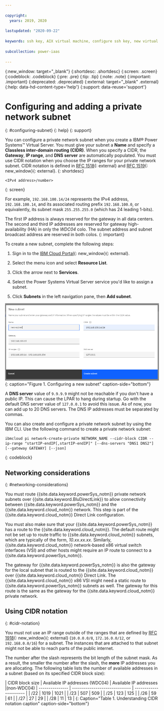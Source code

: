 ```yaml
---

copyright:
  years: 2019, 2020

lastupdated: "2020-09-22"

keywords: ssh key, AIX virtual machine, configure ssh key, new virtual server, public ssh key, connecting private subnets, gateway, CIDR, DAL13, WDC04, FRA04, FRA05, DNS

subcollection: power-iaas

---
```


{:new_window: target="_blank"}
{:shortdesc: .shortdesc}
{:screen: .screen}
{:codeblock: .codeblock}
{:pre: .pre}
{:tip: .tip}
{:note: .note}
{:important: .important}
{:deprecated: .deprecated}
{:external: target="_blank" .external}
{:help: data-hd-content-type='help'}
{:support: data-reuse='support'}

# Configuring and adding a private network subnet
{: #configuring-subnet}
{: help}
{: support}

You can configure a private network subnet when you create a IBM&reg; Power Systems&trade; Virtual Server. You must give your subnet a **Name** and specify a **Classless inter-domain routing (CIDR)**. When you specify a CIDR, the **Gateway**, **IP range**, and **DNS server** are automatically populated. You must use CIDR notation when you choose the IP ranges for your private network subnet. CIDR notation is defined in [RFC 1518](https://tools.ietf.org/html/rfc1518){: external} and [RFC 1519](https://tools.ietf.org/html/rfc1519){: new_window}{: external}.
{: shortdesc}

```shell
<IPv4 address>/number>
```
{: screen}

For example, `192.168.100.14/24` represents the IPv4 address, `192.168.100.14`, and its associated routing prefix `192.168.100.0`, or equivalently, its subnet mask `255.255.255.0` (which has 24 leading 1-bits).

The first IP address is always reserved for the gateway in all data centers. The second and third IP addresses are reserved for gateway high-availability (HA) in only the *WDC04* colo. The subnet address and subnet broadcast address are reserved in both colos.
{: important}

To create a new subnet, complete the following steps:

1. Sign in to the [IBM Cloud Portal](https://cloud.ibm.com){: new_window}{: external}.

2. Select the menu icon and select **Resource List**.

3. Click the arrow next to **Services**.

4. Select the Power Systems Virtual Server service you'd like to assign a subnet.

5. Click **Subnets** in the left navigation pane, then **Add subnet**.

  ![Configuring a new subnet](./images/console-configure-private-network.png "Configuring a new subnet"){: caption="Figure 1. Configuring a new subnet" caption-side="bottom"}

A **DNS server** value of `9.9.9.9` might not be reachable if you don't have a public IP. This can cause the LPAR to hang during startup. Go with the default DNS server value of `127.0.0.1` to avoid this issue. As of now, you can add up to 20 DNS servers. The DNS IP addresses must be separated by commas.

You can also create and configure a private network subnet by using the IBM CLI. Use the following command to create a private network subnet:

```shell
ibmcloud pi network-create-private NETWORK_NAME --cidr-block CIDR --ip-range "startIP-endIP[,startIP-endIP]" [--dns-servers "DNS1 DNS2"] [--gateway GATEWAY] [--json]
```
{: codeblock}

## Networking considerations
{: #networking-considerations}

You must route {{site.data.keyword.powerSys_notm}} private network subnets over {{site.data.keyword.BluDirectLink}} to allow connectivity between {{site.data.keyword.powerSys_notm}} and the {{site.data.keyword.cloud_notm}} network. This step is part of the {{site.data.keyword.cloud_notm}} Direct Link configuration.

<!-- In some configurations, private network communication is needed only between the {{site.data.keyword.powerSys_notm}} instances and not from Direct Link. You must open a [support ticket](/docs/power-iaas?topic=power-iaas-getting-help-and-support) against {{site.data.keyword.powerSys_notm}}s to configure the private network in {{site.data.keyword.powerSys_notm}} infrastructure. For example, if you add a subnet *172.10.10.0/24* from user interface, and if this use case requires communication between the virtual server instances that are attached to the subnet, you must open a support ticket and provide the following subnet information displayed in the user interface.

| Name          | IP address   | Gateway     | MAC address    | VLAN ID | CIDR       |
| ------------- | ------------ | ----------- | -------------- | ------- | ---------- |
| powerns-net02 | 172.10.10.41 | 172.10.10.1 | ff:68:89:e9:22 | 3001    | 172.10.10.0/26 |
{: Caption="Table 1. Example subnet information displayed in UI" caption-side="bottom"} -->

You must also make sure that your {{site.data.keyword.powerSys_notm}} has a route to the {{site.data.keyword.cloud_notm}}. The default route might not be set up to route traffic to {{site.data.keyword.cloud_notm}} subnets, which are typically of the form, *10.xx.xx.xx*. Similarly, {{site.data.keyword.cloud_notm}} network-based x86 virtual switch interfaces (VSI) and other hosts might require an IP route to connect to a {{site.data.keyword.powerSys_notm}}.

The gateway for {{site.data.keyword.powerSys_notm}} is also the gateway for the local subnet that is routed to the {{site.data.keyword.cloud_notm}} over {{site.data.keyword.cloud_notm}} Direct Link. The {{site.data.keyword.cloud_notm}} x86 VSI might need a static route to {{site.data.keyword.powerSys_notm}} subnets as well. The gateway for this route is the same as the gateway for the {{site.data.keyword.cloud_notm}} private network.

## Using CIDR notation
{: #cidr-notation}

You must not use an IP range outside of the ranges that are defined by [RFC 1918](https://tools.ietf.org/html/rfc1918){: new_window}{: external} (`10.0.0.0/8`, `172.16.0.0/12`, or `192.168.0.0/16`) for a subnet. The instances that are attached to that subnet might not be able to reach parts of the public internet.

The number after the slash represents the bit length of the subnet mask. As a result, the smaller the number after the slash, the **more** IP addresses you are allocating. The following table lists the number of available addresses in a subnet (based on its specified CIDR block size):

| CIDR block size | Available IP addresses (WDC04) | Available IP addresses |(non-WDC04)
| --------------- | ------------------------------ | ---------------------- |
|      /22        |        1019                    |          1021          |
|      /23        |         507                    |           509          |
|      /25        |         123                    |           125          |
|      /26        |          59                    |            61          |
|      /27        |          27                    |            29          |
|      /28        |          11                    |            13          |
{: Caption="Table 1. Understanding CIDR notation caption" caption-side="bottom"}